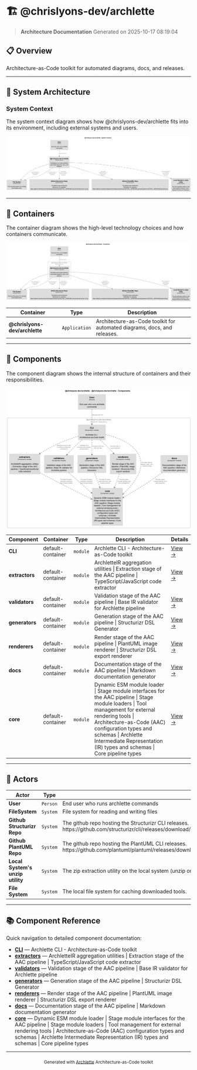 # 🏗️ @chrislyons-dev/archlette

> **Architecture Documentation**
> Generated on 2025-10-17 08:19:04

## 📋 Overview

Architecture-as-Code toolkit for automated diagrams, docs, and releases.

---

## 📐 System Architecture

### System Context

The system context diagram shows how @chrislyons-dev/archlette fits into its environment, including external systems and users.

![System Context Diagram](./diagrams/structurizr-SystemContext.png)

---

## 🏢 Containers

The container diagram shows the high-level technology choices and how containers communicate.

![Container Diagram](./diagrams/structurizr-Containers.png)

<table>
<thead>
<tr>
<th>Container</th>
<th>Type</th>
<th>Description</th>
</tr>
</thead>
<tbody>
<tr>
<td><strong>@chrislyons-dev/archlette</strong></td>
<td><code>Application</code></td>
<td>Architecture-as-Code toolkit for automated diagrams, docs, and releases.</td>
</tr>
</tbody>
</table>


---

## 🧩 Components

The component diagram shows the internal structure of containers and their responsibilities.

![Component Diagram](./diagrams/structurizr-Components__chrislyons_dev_archlette.png)

<table>
<thead>
<tr>
<th>Component</th>
<th>Container</th>
<th>Type</th>
<th>Description</th>
<th>Details</th>
</tr>
</thead>
<tbody>
<tr>
<td><strong>CLI</strong></td>
<td>default-container</td>
<td><code>module</code></td>
<td>Archlette CLI - Architecture-as-Code toolkit</td>
<td><a href="./cli.md">View →</a></td>
</tr>
<tr>
<td><strong>extractors</strong></td>
<td>default-container</td>
<td><code>module</code></td>
<td>ArchletteIR aggregation utilities | Extraction stage of the AAC pipeline | TypeScript/JavaScript code extractor</td>
<td><a href="./extractors.md">View →</a></td>
</tr>
<tr>
<td><strong>validators</strong></td>
<td>default-container</td>
<td><code>module</code></td>
<td>Validation stage of the AAC pipeline | Base IR validator for Archlette pipeline</td>
<td><a href="./validators.md">View →</a></td>
</tr>
<tr>
<td><strong>generators</strong></td>
<td>default-container</td>
<td><code>module</code></td>
<td>Generation stage of the AAC pipeline | Structurizr DSL Generator</td>
<td><a href="./generators.md">View →</a></td>
</tr>
<tr>
<td><strong>renderers</strong></td>
<td>default-container</td>
<td><code>module</code></td>
<td>Render stage of the AAC pipeline | PlantUML image renderer | Structurizr DSL export renderer</td>
<td><a href="./renderers.md">View →</a></td>
</tr>
<tr>
<td><strong>docs</strong></td>
<td>default-container</td>
<td><code>module</code></td>
<td>Documentation stage of the AAC pipeline | Markdown documentation generator</td>
<td><a href="./docs.md">View →</a></td>
</tr>
<tr>
<td><strong>core</strong></td>
<td>default-container</td>
<td><code>module</code></td>
<td>Dynamic ESM module loader | Stage module interfaces for the AAC pipeline | Stage module loaders | Tool management for external rendering tools | Architecture-as-Code (AAC) configuration types and schemas | Archlette Intermediate Representation (IR) types and schemas | Core pipeline types</td>
<td><a href="./core.md">View →</a></td>
</tr>
</tbody>
</table>


---

## 👥 Actors

<table>
<thead>
<tr>
<th>Actor</th>
<th>Type</th>
<th>Description</th>
</tr>
</thead>
<tbody>
<tr>
<td><strong>User</strong></td>
<td><code>Person</code></td>
<td>End user who runs archlette commands</td>
</tr>
<tr>
<td><strong>FileSystem</strong></td>
<td><code>System</code></td>
<td>File system for reading and writing files</td>
</tr>
<tr>
<td><strong>Github Structurizr Repo</strong></td>
<td><code>System</code></td>
<td>The github repo hosting the Structurizr CLI releases. https://github.com/structurizr/cli/releases/download/v${TOOL_VERSIONS.structurizr}/structurizr-cli.zip</td>
</tr>
<tr>
<td><strong>Github PlantUML Repo</strong></td>
<td><code>System</code></td>
<td>The github repo hosting the PlantUML CLI releases. https://github.com/plantuml/plantuml/releases/download/v${TOOL_VERSIONS.plantuml}/plantuml-${TOOL_VERSIONS.plantuml}.jar</td>
</tr>
<tr>
<td><strong>Local System's unzip utility</strong></td>
<td><code>System</code></td>
<td>The zip extraction utility on the local system (unzip on Unix, Expand-Archive on Windows).</td>
</tr>
<tr>
<td><strong>File System</strong></td>
<td><code>System</code></td>
<td>The local file system for caching downloaded tools.</td>
</tr>
</tbody>
</table>


---

## 📚 Component Reference

Quick navigation to detailed component documentation:

- **[CLI](./cli.md)** — Archlette CLI - Architecture-as-Code toolkit
- **[extractors](./extractors.md)** — ArchletteIR aggregation utilities | Extraction stage of the AAC pipeline | TypeScript/JavaScript code extractor
- **[validators](./validators.md)** — Validation stage of the AAC pipeline | Base IR validator for Archlette pipeline
- **[generators](./generators.md)** — Generation stage of the AAC pipeline | Structurizr DSL Generator
- **[renderers](./renderers.md)** — Render stage of the AAC pipeline | PlantUML image renderer | Structurizr DSL export renderer
- **[docs](./docs.md)** — Documentation stage of the AAC pipeline | Markdown documentation generator
- **[core](./core.md)** — Dynamic ESM module loader | Stage module interfaces for the AAC pipeline | Stage module loaders | Tool management for external rendering tools | Architecture-as-Code (AAC) configuration types and schemas | Archlette Intermediate Representation (IR) types and schemas | Core pipeline types

---

<div align="center">
<sub>Generated with <a href="https://github.com/architectlabs/archlette">Archlette</a> Architecture-as-Code toolkit</sub>
</div>
